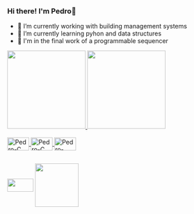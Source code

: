 ### Hi there! I'm Pedro👋



- 🔭 I’m currently working with building management systems
- 🌱 I’m currently learning pyhon and data structures
- 👯 I'm in the final work of a programmable sequencer

 <div>
  <a href="https://github.com/PedroCamaRgoz">
  <img height="180em" src="https://github-readme-stats.vercel.app/api?username=PedroCamaRgoz&show_icons=true&theme=highcontrast&include_all_commits=true&count_private=true"/>
  <img height="180em" src="https://github-readme-stats.vercel.app/api/top-langs/?username=PedroCamaRgoz&layout=compact&langs_count=7&theme=highcontrast"/>
</div>
    
<div style="display: inline_block"><br>
  <img align="center" alt="Pedro-C" height="30" width="50" src="https://cdn.jsdelivr.net/gh/devicons/devicon/icons/embeddedc/embeddedc-original.svg">
  <img align="center" alt="Pedro-C" height="30" width="50" src="https://cdn.jsdelivr.net/gh/devicons/devicon/icons/c/c-original.svg">
  <img align="center" alt="Pedro-Python" height="30" width="50" src="https://cdn.jsdelivr.net/gh/devicons/devicon/icons/python/python-original.svg">  
</div>
  
  ##
  
<div> 
    <a href="https://twitter.com/pedropcamargo" target="_blank"><img align="center" height="30" width="60" src="https://cdn.jsdelivr.net/gh/devicons/devicon/icons/twitter/twitter-original.svg" target="_blank"></a> 
   <a href="https://www.linkedin.com/in/pedro-camargo-63a1981a6/" target="_blank"><img align="center" height="100" width="100" src="https://cdn.jsdelivr.net/gh/devicons/devicon/icons/linkedin/linkedin-original-wordmark.svg" target="_blank"></a> 
  
 
</div>



